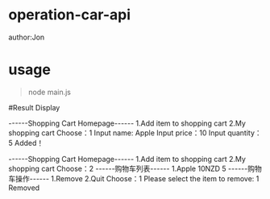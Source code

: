 # operation-car-api

author:Jon

# usage

>node main.js


#Result Display

------Shopping Cart Homepage------
1.Add item to shopping cart
2.My shopping cart
Choose：1
Input name: Apple
Input price：10
Input quantity：5
Added！

------Shopping Cart Homepage------
1.Add item to shopping cart
2.My shopping cart
Choose：2
------购物车列表------
1.Apple  10NZD  5
------购物车操作------
1.Remove
2.Quit
Choose：1
Please select the item to remove: 1
Removed
